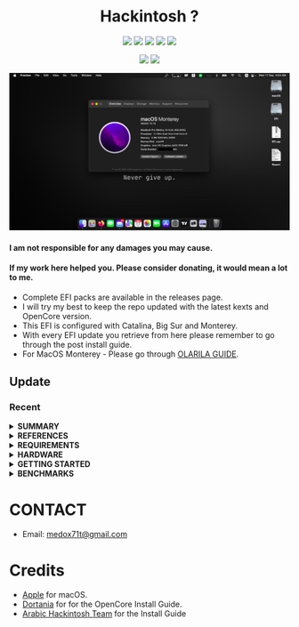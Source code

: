 <head>
<meta name="google-site-verification" content="8aXz-j9A10nZkqDXFp-rC5s1kYbXuLdweOCvapXkTFQ" />
</head>

<h1 align="center">Hackintosh ?</h1>

<p align="center">
    <a href="https://www.apple.com/macos/monterey/">
        <img src="https://img.shields.io/badge/Monterey-12.7.6-orange"></a>
    <a href="https://support.hp.com/si-en/document/c04210558">
        <img src="https://img.shields.io/badge/Notebook-HP 210 G1-blue"/></a>
    <a href="https://github.com/acidanthera/OpenCorePkg">
        <img src="https://img.shields.io/badge/OpenCore-1.0.5-green"/></a>
    <a href="#">
        <img src="https://img.shields.io/github/last-commit/MedoX71T/HP210G1-Hackintosh"/></a>
    <a href="https://github.com/MedoX71T/HP210G1-Hackintosh/releases">
        <img src="https://img.shields.io/github/v/release/medox71t/HP210G1-Hackintosh"/></a>
</p>

<p align="center">
    <a href="https://ko-fi.com/medox71t">
        <img src="https://img.shields.io/badge/Kofi-Buy%20me%20a%20coffee-orange.svg"></a>
    <a href="https://www.buymeacoffee.com/MedoX71T">
        <img src="https://img.shields.io/badge/Donate-MedoX71T%20-FFF27D"></a>
    
</p>

<p align="center">
    <a href="">
        <img src="HP-210-G1.png" alt="HP 210 G1 macOS" width="800"> </a>
</p>

#### I am not responsible for any damages you may cause.

#### If my work here helped you. Please consider donating, it would mean a lot to me.

- Complete EFI packs are available in the releases page.
- I will try my best to keep the repo updated with the latest kexts and OpenCore version.
- This EFI is configured with Catalina, Big Sur and Monterey.
- With every EFI update you retrieve from here please remember to go through the post install guide.
- For MacOS Monterey - Please go through [OLARILA GUIDE](https://www.olarila.com/topic/20908-easy-fast-and-perfect-vanilla-hackintosh/).

## Update

### Recent

<details>
<summary><strong> SUMMARY </strong></summary>
<br>

> ### Non-Fuctional

| Feature | Status | Dependency                  |
| :------ | ------ | --------------------------- |
| None    | ❌     | Everything is working fine. |

<p align="center">
    <a href="">
        <img src="Hardware.png" alt="Hardware macOS" width="800"> </a>
</p>

> ### Video and Audio

| Feature                              | Status | Dependency                                             |
| :----------------------------------- | ------ | ------------------------------------------------------ |
| Full Graphics Acceleration           | ✅     | `WhateverGreen.kext`                                   |
| Audio Recording                      | ✅     | `AppleALC.kext` with Layout ID = 3 and `SSDT-HPET.aml` |
| Audio Playback                       | ✅     | `AppleALC.kext` with Layout ID = 3 and `SSDT-HPET.aml` |
| Automatic Headphone Output Switching | ✅     | `AppleALC.kext` with Layout ID = 3 and `SSDT-HPET.aml` |
| Dock Audio Port                      | ✅     | `AppleALC.kext` with Layout ID = 3 and `SSDT-HPET.aml` |

<p align="center">
    <a href="">
        <img src="Video.png" alt="Video macOS" width="800"> </a> 
</p>

> ### Power, Charge, Sleep and Hibernation

| Feature                       | Status | Dependency                           |
| :---------------------------- | ------ | ------------------------------------ |
| Battery Percentage Indication | ✅     | `ECEnabler.kext`                     |
| iGPU Power Management         | ✅     | `WhateverGreen`                      |
| Sleep/ Hibernation Mode       | ✅     | `SMBIOS`                             |
| Custom Charge Threshold       | ✅     | `SSDT-EC.aml`                        |
| Battery Life                  | ✅     | Native, comparable to Windows/Linux. |

<p align="center">
    <a href="">
        <img src="Battery.png" alt="Power macOS" width="800"> </a> 
</p>

> ### Input/ Output

| Feature                       | Status | Dependency                                          |
| :---------------------------- | ------ | --------------------------------------------------- |
| WiFi                          | ✅     | `AirportItlwm.kext`,`AirportBrcmFixup.kext`         |
| Bluetooth                     | ✅     | `IntelBluetoothFirmware.kext`,`IntelBTPatcher.kext` |
| Ethernet                      | ✅     | `IntelMausi.kext`                                   |
| USB 2.0, USB 3.0              | ✅     | `USBPorts.kext`                                     |
| USB Power Properties in macOS | ✅     | `SSDT-PLUG.aml`                                     |

<p align="center">
    <a href="">
        <img src="Input.png" alt="Input macOS" width="800"> </a> 
</p>

> ### Display, TrackPad, TrackPoint, and Keyboard

| Feature                | Status | Dependency                                                      |
| :--------------------- | ------ | --------------------------------------------------------------- |
| Brightness Adjustments | ✅     | `WhateverGreen.kext`, `SSDT-PNLF.aml` and `BrightnessKeys.kext` |
| TrackPoint             | ✅     | `VoodooPS2Controller.kext`                                      |
| TrackPad               | ✅     | `VoodooPS2Controller.kext`                                      |
| Built-in Keyboard      | ✅     | `VoodooPS2Controller.kext`                                      |
| Multimedia Keys        | ✅     | `BrightnessKeys.kext`                                           |

<p align="center">
    <a href="">
        <img src="Trackpad.png" alt="Trackpad macOS" width="800"> </a> 
</p>

> ### macOS Continuity

| Feature                    | Status | Dependency                         |
| :------------------------- | ------ | ---------------------------------- |
| iCloud, iMessage, FaceTime | ✅     | Whitelisted Apple ID, Valid SMBIOS |
| AirDrop                    | ✅     | Not tested                         |
| Time Machine               | ✅     | Native                             |

<p align="center">
    <a href="">
        <img src="Icloud.png" alt="Icloud macOS" width="800"> </a> 
</p>

</details>

<details>
<summary><strong> REFERENCES </strong></summary>
<br>

Read these before you start:

- [dortania's Hackintosh guides](https://github.com/dortania).
- [dortania's OpenCore Install Guide](https://dortania.github.io/OpenCore-Install-Guide/).
- [dortania's OpenCore Post Install Guide](https://dortania.github.io/OpenCore-Post-Install/).
- [dortania/ Getting Started with ACPI](https://dortania.github.io/Getting-Started-With-ACPI/).
- [dortania/ opencore `multiboot`](https://github.com/dortania/OpenCore-Multiboot).
- [dortania/ `USB map` guide](https://dortania.github.io/OpenCore-Post-Install/usb/).
- [WhateverGreen Intel HD Manual](https://github.com/acidanthera/WhateverGreen/blob/master/Manual/FAQ.IntelHD.en.md).
- `Configuration.pdf` and `Differences.pdf` in each `OpenCore` releases.

</details>

<details>
<summary><strong> REQUIREMENTS </strong></summary>
<br>

- A macOS machine(optional): to create the macOS installer.
- Flash drive, 12GB or more, for the above purpose.
- Xcode works fine for editing plist files on macOS, but I prefer [PlistEdit Pro](https://www.fatcatsoftware.com/plisteditpro/).
- [ProperTree](https://github.com/corpnewt/ProperTree) if you need to edit plist files on Windows.
- [MaciASL](https://github.com/acidanthera/MaciASL), for patching ACPI tables and editing ACPI patches.
- [MountEFI](https://github.com/corpnewt/MountEFI) to quickly mount EFI partitions.
- [IORegistryExplorer](https://developer.apple.com/downloads), for diagnosis.
- [Hackintool](https://www.insanelymac.com/forum/topic/335018-hackintool-v286/), for diagnostic ONLY, Hackintool should not be used for patching, it is outdated.
- Patience and time, especially if this is your first time Hackintosh-ing.

</details>

<details>
<summary><strong> HARDWARE </strong></summary>
<br>

| Category  | HP 210 G1              |
| --------- | ---------------------- |
| CPU       | Intel Core i3-4010U    |
| SSD       | Samsung 128GB          |
| Display   | 11.6' HD (1366x768)    |
| WiFi & BT | Intel Wireless-AC 7260 |

</details>

<details>
<summary><strong> GETTING STARTED </strong></summary>
<br>

Before you do anything, please familiarize yourself with basic Hackintosh terminologies and the basic Hackintosh process by throughly reading Dortania guides as linked in `REFERENCES`

- Creating a macOS installer: refer to [Dortania's OpenCore Install Guide](https://dortania.github.io/OpenCore-Install-Guide/installer-guide/)
- [**README-HARDWARE**](https://dortania.github.io/OpenCore-Install-Guide/macos-limits.html): Requirements before installing.
- [**README-POST-INSTALLATION**](https://dortania.github.io/OpenCore-Post-Install/#how-to-follow-this-guide): for post installation settings and other remarks.

</details>

<details>
<summary><strong> BENCHMARKS </strong></summary>
</br>

- macOS 12.7.5, EFI OpenCore 0.9.1

| CPU         | Single-Core | Multi-Core |
| :---------- | ----------: | ---------: |
| Geekbench 6 |         551 |       1079 |

| GPU         | OpenCL | Metal |
| :---------- | -----: | ----: |
| Geekbench 6 |   2280 |   944 |

- macOS 12.7.6, EFI OpenCore 1.0.5

| CPU         | Single-Core | Multi-Core |
| :---------- | ----------: | ---------: |
| Geekbench 6 |         538 |       971  |

| GPU         | OpenCL | Metal |
| :---------- | -----: | ----: |
| Geekbench 6 |   2464 |   1023 |

</details>

# CONTACT

- Email: medox71t@gmail.com

# Credits

- [Apple](https://www.apple.com) for macOS.
- [Dortania](https://github.com/dortania) for for the OpenCore Install Guide.
- [Arabic Hackintosh Team](https://github.com/ARhackintosh/ARtutorial) for the Install Guide
